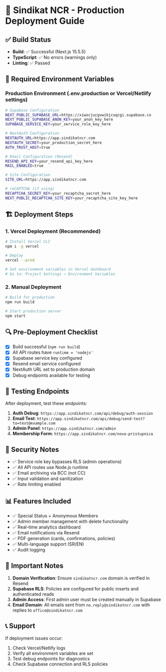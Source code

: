# 🚀 Sindikat NCR - Production Deployment Guide

## ✅ Build Status
- **Build**: ✅ Successful (Next.js 15.5.5)
- **TypeScript**: ✅ No errors (warnings only)
- **Linting**: ✅ Passed

## 🔧 Required Environment Variables

### Production Environment (.env.production or Vercel/Netlify settings)

```bash
# Supabase Configuration
NEXT_PUBLIC_SUPABASE_URL=https://xiwocjucgvwikjcuqcgi.supabase.co
NEXT_PUBLIC_SUPABASE_ANON_KEY=your_anon_key_here
SUPABASE_SERVICE_KEY=your_service_role_key_here

# NextAuth Configuration
NEXTAUTH_URL=https://app.sindikatncr.com
NEXTAUTH_SECRET=your_production_secret_here
AUTH_TRUST_HOST=true

# Email Configuration (Resend)
RESEND_API_KEY=your_resend_api_key_here
MAIL_ENABLED=true

# Site Configuration
SITE_URL=https://app.sindikatncr.com

# reCAPTCHA (if using)
RECAPTCHA_SECRET_KEY=your_recaptcha_secret_here
NEXT_PUBLIC_RECAPTCHA_SITE_KEY=your_recaptcha_site_key_here
```

## 🏗️ Deployment Steps

### 1. Vercel Deployment (Recommended)
```bash
# Install Vercel CLI
npm i -g vercel

# Deploy
vercel --prod

# Set environment variables in Vercel dashboard
# Go to: Project Settings → Environment Variables
```

### 2. Manual Deployment
```bash
# Build for production
npm run build

# Start production server
npm start
```

## 🔍 Pre-Deployment Checklist

- [x] Build successful (`npm run build`)
- [x] All API routes have `runtime = 'nodejs'`
- [x] Supabase service key configured
- [x] Resend email service configured
- [x] NextAuth URL set to production domain
- [x] Debug endpoints available for testing

## 🧪 Testing Endpoints

After deployment, test these endpoints:

1. **Auth Debug**: `https://app.sindikatncr.com/api/debug/auth-session`
2. **Email Test**: `https://app.sindikatncr.com/api/debug/send-test?to=test@example.com`
3. **Admin Panel**: `https://app.sindikatncr.com/admin`
4. **Membership Form**: `https://app.sindikatncr.com/nova-pristupnica`

## 🔐 Security Notes

- ✅ Service role key bypasses RLS (admin operations)
- ✅ All API routes use Node.js runtime
- ✅ Email archiving via BCC (not CC)
- ✅ Input validation and sanitization
- ✅ Rate limiting enabled

## 📊 Features Included

- ✅ Special Status + Anonymous Members
- ✅ Admin member management with delete functionality
- ✅ Real-time analytics dashboard
- ✅ Email notifications via Resend
- ✅ PDF generation (cards, confirmations, policies)
- ✅ Multi-language support (SR/EN)
- ✅ Audit logging

## 🚨 Important Notes

1. **Domain Verification**: Ensure `sindikatncr.com` domain is verified in Resend
2. **Supabase RLS**: Policies are configured for public inserts and authenticated reads
3. **Admin Access**: First admin user must be created manually in Supabase
4. **Email Domain**: All emails sent from `no.reply@sindikatncr.com` with replies to `office@sindikatncr.com`

## 📞 Support

If deployment issues occur:
1. Check Vercel/Netlify logs
2. Verify all environment variables are set
3. Test debug endpoints for diagnostics
4. Check Supabase connection and RLS policies
